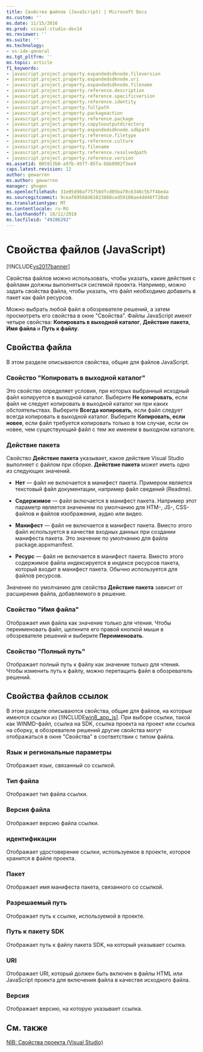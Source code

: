 ```yaml
---
title: Свойства файлов (JavaScript) | Microsoft Docs
ms.custom: ''
ms.date: 11/15/2016
ms.prod: visual-studio-dev14
ms.reviewer: ''
ms.suite: ''
ms.technology:
- vs-ide-general
ms.tgt_pltfrm: ''
ms.topic: article
f1_keywords:
- javascript.project.property.expandedsdknode.fileversion
- javascript.project.property.expandedsdknode.uri
- javascript.project.property.expandedsdknode.filename
- javascript.project.property.reference.description
- javascript.project.property.reference.specificversion
- javascript.project.property.reference.identity
- javascript.project.property.fullpath
- javascript.project.property.packageaction
- javascript.project.property.reference.package
- javascript.project.property.copytooutputdirectory
- javascript.project.property.expandedsdknode.sdkpath
- javascript.project.property.reference.filetype
- javascript.project.property.reference.culture
- javascript.project.property.filename
- javascript.project.property.reference.resolvedpath
- javascript.project.property.reference.version
ms.assetid: 085913b8-a97b-45f7-85fa-bbb0902f3ee9
caps.latest.revision: 12
author: gewarren
ms.author: gewarren
manager: ghogen
ms.openlocfilehash: 31e05d98af75758dfcd05ba70c6340c5b7f4be4a
ms.sourcegitcommit: 9ceaf69568d61023868ced59108ae4dd46f720ab
ms.translationtype: MT
ms.contentlocale: ru-RU
ms.lasthandoff: 10/12/2018
ms.locfileid: "49286292"
---
```

# <a name="file-properties-javascript"></a>Свойства файлов (JavaScript)
[!INCLUDE[vs2017banner](../../includes/vs2017banner.md)]

  
Свойства файлов можно использовать, чтобы указать, какие действия с файлами должны выполняться системой проекта. Например, можно задать свойства файла, чтобы указать, что файл необходимо добавить в пакет как файл ресурсов.  
  
 Можно выбрать любой файл в обозревателе решений, а затем просмотреть его свойства в окне "Свойства". Файлы JavaScript имеют четыре свойства: **Копировать в выходной каталог**, **Действие пакета**, **Имя файла** и **Путь к файлу**.  
  
## <a name="file-properties"></a>Свойства файла  
 В этом разделе описываются свойства, общие для файлов JavaScript.  
  
### <a name="copy-to-output-directory-property"></a>Свойство "Копировать в выходной каталог"  
 Это свойство определяет условия, при которых выбранный исходный файл копируется в выходной каталог. Выберите **Не копировать**, если файл не следует копировать в выходной каталог ни при каких обстоятельствах. Выберите **Всегда копировать**, если файл следует всегда копировать в выходной каталог. Выберите **Копировать, если новее**, если файл требуется копировать только в том случае, если он новее, чем существующий файл с тем же именем в выходном каталоге.  
  
### <a name="package-action"></a>Действие пакета  
 Свойство **Действие пакета** указывает, какое действие Visual Studio выполняет с файлом при сборке. **Действие пакета** может иметь одно из следующих значений.  
  
-   **Нет** — файл не включается в манифест пакета. Примером является текстовый файл документации, например файл сведений (Readme).  
  
-   **Содержимое** — файл включается в манифест пакета. Например этот параметр является значением по умолчанию для HTM-, JS-, CSS-файлов и файлов изображения, аудио или видео.  
  
-   **Манифест** — файл не включается в манифест пакета. Вместо этого файл используется в качестве входных данных при создании манифеста пакета. Это значение по умолчанию для файла package.appxmanifest.  
  
-   **Ресурс** — файл не включается в манифест пакета. Вместо этого содержимое файла индексируется в индексе ресурсов пакета, который входит в манифест пакета. Обычно используется для файлов ресурсов.  
  
 Значение по умолчанию для свойства **Действие пакета** зависит от расширения файла, добавляемого в решение.  
  
### <a name="file-name-property"></a>Свойство "Имя файла"  
 Отображает имя файла как значение только для чтения. Чтобы переименовать файл, щелкните его правой кнопкой мыши в обозревателе решений и выберите **Переименовать**.  
  
### <a name="full-path-property"></a>Свойство "Полный путь"  
 Отображает полный путь к файлу как значение только для чтения. Чтобы изменить путь к файлу, можно перетащить файл в обозреватель решений.  
  
## <a name="reference-file-properties"></a>Свойства файлов ссылок  
 В этом разделе описываются свойства, общие для файлов, на которые имеются ссылки из [!INCLUDE[win8_app_js](../../includes/win8-app-js-md.md)]. При выборе ссылки, такой как WINMD-файл, ссылка на SDK, ссылка проекта на проект или ссылка на сборку, в обозревателе решений другие свойства могут отображаться в окне "Свойства" в соответствии с типом файла.  
  
### <a name="culture"></a>Язык и региональные параметры  
 Отображает язык, связанный со ссылкой.  
  
### <a name="file-type"></a>Тип файла  
 Отображает тип файла ссылки.  
  
### <a name="file-version"></a>Версия файла  
 Отображает версию файла ссылки.  
  
### <a name="identity"></a>идентификации  
 Отображает удостоверение ссылки, используемое в проекте, которое хранится в файле проекта.  
  
### <a name="package"></a>Пакет  
 Отображает имя манифеста пакета, связанного со ссылкой.  
  
### <a name="resolved-path"></a>Разрешаемый путь  
 Отображает путь к ссылке, используемой в проекте.  
  
### <a name="sdk-path"></a>Путь к пакету SDK  
 Отображает путь к файлу пакета SDK, на который указывает ссылка.  
  
### <a name="uri"></a>URI  
 Отображает URI, который должен быть включен в файлы HTML или JavaScript проекта для включения файла в качестве исходного файла.  
  
### <a name="version"></a>Версия  
 Отображает версию, на которую указывает ссылка.  
  
## <a name="see-also"></a>См. также  
 [NIB: Свойства проекта (Visual Studio)](http://msdn.microsoft.com/en-us/eb4c97ed-f667-4850-98d0-6e2a4d21bbca)



